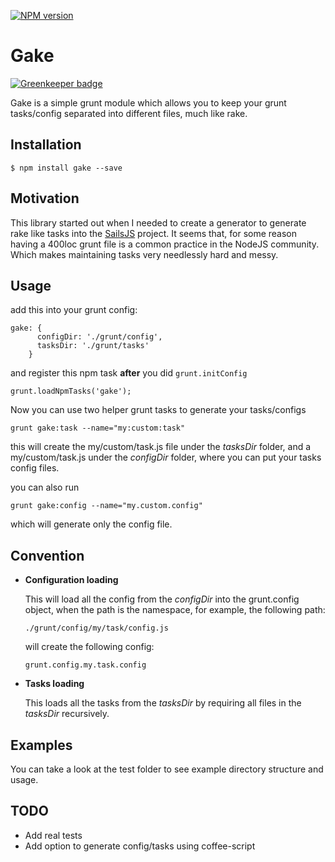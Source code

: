 [![NPM version](https://badge.fury.io/js/gake.png)](http://badge.fury.io/js/gake)
# Gake

[![Greenkeeper badge](https://badges.greenkeeper.io/BlueHotDog/gake.svg)](https://greenkeeper.io/)

  Gake is a simple grunt module which allows you to keep your grunt tasks/config separated into different files, much like
  rake.

## Installation

  ```
  $ npm install gake --save
  ```

## Motivation

  This library started out when I needed to create a generator to generate rake like tasks into the [SailsJS](http://sailsjs.org/) project.
  It seems that, for some reason having a 400loc grunt file is a common practice in the NodeJS community.
  Which makes maintaining tasks very needlessly hard and messy.


## Usage

  add this into your grunt config:

  ```
  gake: {
        configDir: './grunt/config',
        tasksDir: './grunt/tasks'
      }
  ```

  and register this npm task **after** you did ```grunt.initConfig```

  ```
  grunt.loadNpmTasks('gake');
  ```

  Now you can use two helper grunt tasks to generate your tasks/configs
  ```
  grunt gake:task --name="my:custom:task"
  ```
  this will create the my/custom/task.js file under the *tasksDir* folder,
  and a my/custom/task.js under the *configDir* folder, where you can put your tasks config files.

  you can also run
  ```
  grunt gake:config --name="my.custom.config"
  ```
  which will generate only the config file.

## Convention

  * **Configuration loading**

    This will load all the config from the *configDir* into the grunt.config object, when the path is the namespace,
    for example, the following path:
    ```
    ./grunt/config/my/task/config.js
    ```
    will create the following config:
    ```
    grunt.config.my.task.config
    ```

  * **Tasks loading**

    This loads all the tasks from the *tasksDir* by requiring all files in the *tasksDir* recursively.

## Examples

  You can take a look at the test folder to see example directory structure and usage.

## TODO

  * Add real tests
  * Add option to generate config/tasks using coffee-script

